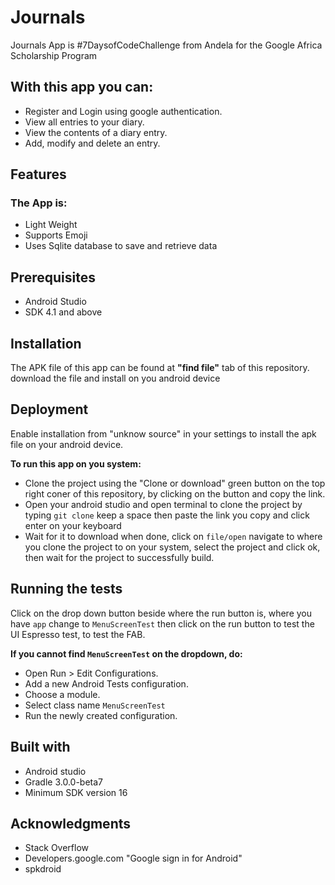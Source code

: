 # Journals
Journals App is #7DaysofCodeChallenge from Andela for the Google Africa Scholarship Program

## With this app you can:

* Register and Login using google authentication.
* View all entries to your diary.
* View the contents of a diary entry.
* Add, modify and delete an entry.

## Features

### The App is:
* Light Weight 
* Supports Emoji
* Uses Sqlite database to save and retrieve data

## Prerequisites
* Android Studio
* SDK 4.1 and above

## Installation
The APK file of this app can be found at **"find file"** tab of this repository. download the file and install on you android device 

## Deployment
Enable installation from "unknow source" in your settings to install the apk file on your android device.

**To run this app on you system:**

* Clone the project using the "Clone or download" green button on the top right coner of this repository, by clicking on the button and copy the link.
* Open your android studio and open terminal to clone the project by typing `git clone` keep a space then paste the link you copy and click enter on your keyboard
* Wait for it to download when done, click on `file/open` navigate to where you clone the project to on your system, select the project and click ok, then wait for the project to successfully build.

## Running the tests

Click on the drop down button beside where the run button is, where you have `app` change to `MenuScreenTest` then click on the run button to test the UI Espresso test, to test the FAB.

**If you cannot find `MenuScreenTest` on the dropdown, do:**
* Open Run > Edit Configurations.
* Add a new Android Tests configuration.
* Choose a module.
* Select class name `MenuScreenTest`
* Run the newly created configuration.

## Built with

* Android studio
* Gradle 3.0.0-beta7
* Minimum SDK version 16

## Acknowledgments

* Stack Overflow
* Developers.google.com "Google sign in for Android"
* spkdroid
